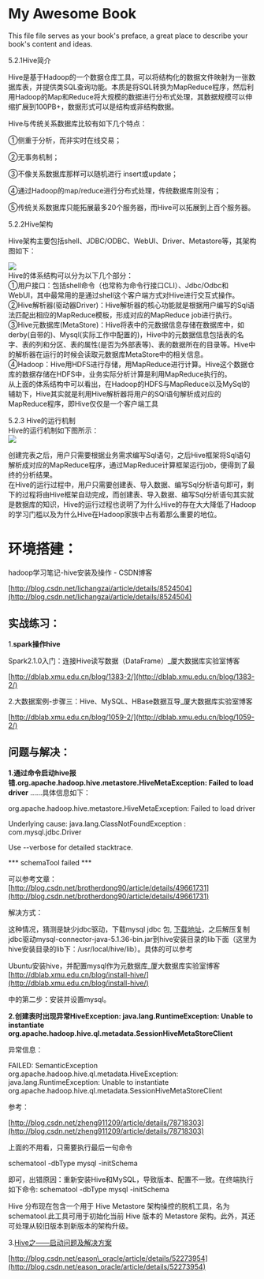 # My Awesome Book

This file file serves as your book's preface, a great place to describe your book's content and ideas.

5.2.1Hive简介

Hive是基于Hadoop的一个数据仓库工具，可以将结构化的数据文件映射为一张数据库表，并提供类SQL查询功能。本质是将SQL转换为MapReduce程序，然后利用Hadoop的Map和Reduce将大规模的数据进行分布式处理，其数据规模可以伸缩扩展到100PB+，数据形式可以是结构或非结构数据。

Hive与传统关系数据库比较有如下几个特点：

①侧重于分析，而非实时在线交易；

②无事务机制；

③不像关系数据库那样可以随机进行 insert或update；

④通过Hadoop的map/reduce进行分布式处理，传统数据库则没有；

⑤传统关系数据库只能拓展最多20个服务器，而Hive可以拓展到上百个服务器。

5.2.2Hive架构

Hive架构主要包括shell、JDBC/ODBC、WebUI、Driver、Metastore等，其架构图如下：

![](file:///C:\Users\hasee\AppData\Local\Temp\ksohtml\wpsA546.tmp.jpg)  
Hive的体系结构可以分为以下几个部分：  
①用户接口：包括shell命令（也常称为命令行接口CLI）、Jdbc/Odbc和WebUI，其中最常用的是通过shell这个客户端方式对Hive进行交互式操作。  
②Hive解析器\(驱动器Driver\)：Hive解析器的核心功能就是根据用户编写的Sql语法匹配出相应的MapReduce模板，形成对应的MapReduce job进行执行。  
③Hive元数据库\(MetaStore\)：Hive将表中的元数据信息存储在数据库中，如derby\(自带的\)、Mysql\(实际工作中配置的\)，Hive中的元数据信息包括表的名字、表的列和分区、表的属性\(是否为外部表等\)、表的数据所在的目录等。Hive中的解析器在运行的时候会读取元数据库MetaStore中的相关信息。  
④Hadoop：Hive用HDFS进行存储，用MapReduce进行计算。Hive这个数据仓库的数据存储在HDFS中，业务实际分析计算是利用MapReduce执行的。  
从上面的体系结构中可以看出，在Hadoop的HDFS与MapReduce以及MySql的辅助下，Hive其实就是利用Hive解析器将用户的SQl语句解析成对应的MapReduce程序，即Hive仅仅是一个客户端工具

5.2.3 Hive的运行机制  
Hive的运行机制如下图所示：  
![](file:///C:\Users\hasee\AppData\Local\Temp\ksohtml\wpsA557.tmp.jpg)

创建完表之后，用户只需要根据业务需求编写Sql语句，之后Hive框架将Sql语句解析成对应的MapReduce程序，通过MapReduce计算框架运行job，便得到了最终的分析结果。  
在Hive的运行过程中，用户只需要创建表、导入数据、编写Sql分析语句即可，剩下的过程将由Hive框架自动完成，而创建表、导入数据、编写Sql分析语句其实就是数据库的知识，Hive的运行过程也说明了为什么Hive的存在大大降低了Hadoop的学习门槛以及为什么Hive在Hadoop家族中占有着那么重要的地位。



# 环境搭建：

hadoop学习笔记-hive安装及操作 - CSDN博客

[http://blog.csdn.net/lichangzai/article/details/8524504](http://blog.csdn.net/lichangzai/article/details/8524504)

## 实战练习：

1.**spark操作hive**

Spark2.1.0入门：连接Hive读写数据（DataFrame）\_厦大数据库实验室博客

[http://dblab.xmu.edu.cn/blog/1383-2/](http://dblab.xmu.edu.cn/blog/1383-2/)

2.大数据案例-步骤三：Hive、MySQL、HBase数据互导\_厦大数据库实验室博客

[http://dblab.xmu.edu.cn/blog/1059-2/](http://dblab.xmu.edu.cn/blog/1059-2/)

## 问题与解决：

**1.通过命令启动hive报错.org.apache.hadoop.hive.metastore.HiveMetaException: Failed to load driver** ......具体信息如下：

org.apache.hadoop.hive.metastore.HiveMetaException: Failed to load driver

Underlying cause: java.lang.ClassNotFoundException : com.mysql.jdbc.Driver

Use --verbose for detailed stacktrace.

\*\*\* schemaTool failed \*\*\*

可以参考文章：[http://blog.csdn.net/brotherdong90/article/details/49661731](http://blog.csdn.net/brotherdong90/article/details/49661731)

解决方式：

这种情况，猜测是缺少jdbc驱动，下载mysql jdbc 包, [下载地址](http://www.mysql.com/downloads/connector/j/)，之后解压复制jdbc驱动mysql-connector-java-5.1.36-bin.jar到hive安装目录的lib下面（这里为hive安装目录的lib下：/usr/local/hive/lib）。具体的可以参考

Ubuntu安装hive，并配置mysql作为元数据库\_厦大数据库实验室博客[http://dblab.xmu.edu.cn/blog/install-hive/](http://dblab.xmu.edu.cn/blog/install-hive/)

中的第二步：安装并设置mysql。

**2.创建表时出现异常HiveException: java.lang.RuntimeException: Unable to instantiate org.apache.hadoop.hive.ql.metadata.SessionHiveMetaStoreClient**

异常信息：

FAILED: SemanticException org.apache.hadoop.hive.ql.metadata.HiveException: java.lang.RuntimeException: Unable to instantiate org.apache.hadoop.hive.ql.metadata.SessionHiveMetaStoreClient

参考：

[http://blog.csdn.net/zheng911209/article/details/78718303](http://blog.csdn.net/zheng911209/article/details/78718303)

上面的不用看，只需要执行最后一句命令

schematool -dbType mysql -initSchema

即可，出错原因：重新安装Hive和MySQL，导致版本、配置不一致。在终端执行如下命令: schematool -dbType mysql -initSchema

Hive 分布现在包含一个用于 Hive Metastore 架构操控的脱机工具，名为 schematool.此工具可用于初始化当前 Hive 版本的 Metastore 架构。此外，其还可处理从较旧版本到新版本的架构升级。

3.[Hive之——启动问题及解决方案](http://blog.csdn.net/eason_oracle/article/details/52273954)

[http://blog.csdn.net/eason\_oracle/article/details/52273954](http://blog.csdn.net/eason_oracle/article/details/52273954)


